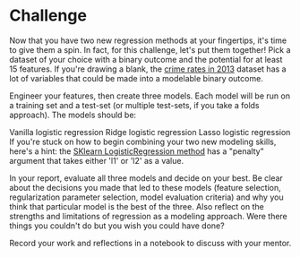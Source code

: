 # Challenge

Now that you have two new regression methods at your fingertips, it's time to give them a spin. In fact, for this challenge, let's put them together! Pick a dataset of your choice with a binary outcome and the potential for at least 15 features. If you're drawing a blank, the [crime rates in 2013](https://ucr.fbi.gov/crime-in-the-u.s/2013/crime-in-the-u.s.-2013/tables/table-8/table_8_offenses_known_to_law_enforcement_by_state_by_city_2013.xls/view) dataset has a lot of variables that could be made into a modelable binary outcome.

Engineer your features, then create three models. Each model will be run on a training set and a test-set (or multiple test-sets, if you take a folds approach). The models should be:

Vanilla logistic regression
Ridge logistic regression
Lasso logistic regression
If you're stuck on how to begin combining your two new modeling skills, here's a hint: the [SKlearn LogisticRegression method](https://scikit-learn.org/stable/modules/generated/sklearn.linear_model.LogisticRegression.html) has a "penalty" argument that takes either 'l1' or 'l2' as a value.

In your report, evaluate all three models and decide on your best. Be clear about the decisions you made that led to these models (feature selection, regularization parameter selection, model evaluation criteria) and why you think that particular model is the best of the three. Also reflect on the strengths and limitations of regression as a modeling approach. Were there things you couldn't do but you wish you could have done?

Record your work and reflections in a notebook to discuss with your mentor.

